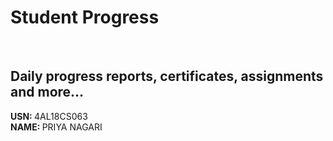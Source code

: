 # Student Progress
<br>

## Daily progress reports, certificates, assignments and more...

<b> USN: </b> 4AL18CS063 <br>
<b> NAME: </b>  PRIYA NAGARI
